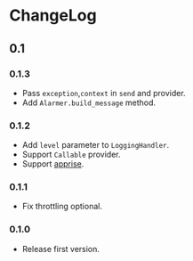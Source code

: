 # ChangeLog

## 0.1

### 0.1.3

- Pass `exception`,`context` in `send` and provider.
- Add `Alarmer.build_message` method.

### 0.1.2

- Add `level` parameter to `LoggingHandler`.
- Support `Callable` provider.
- Support [apprise](https://github.com/caronc/apprise).

### 0.1.1

- Fix throttling optional.

### 0.1.0

- Release first version.
